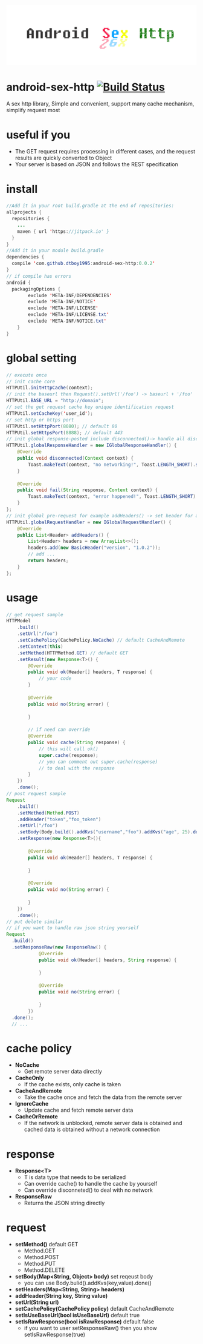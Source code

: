 ![android-sex-http](static/logo.png)

# android-sex-http [![Build Status](https://travis-ci.org/dtboy1995/android-sex-http.svg?branch=master)](https://travis-ci.org/dtboy1995/android-sex-http)

A sex http library, Simple and convenient, support many cache mechanism, simplify request most

# useful if you
- The GET request requires processing in different cases, and the request results are quickly converted to Object
- Your server is based on JSON and follows the REST specification

# install
```java
//Add it in your root build.gradle at the end of repositories:
allprojects {
  repositories {
    ...
    maven { url 'https://jitpack.io' }
  }
}
//Add it in your module build.gradle
dependencies {
  compile 'com.github.dtboy1995:android-sex-http:0.0.2'
}
// if compile has errors
android {
  packagingOptions {
        exclude 'META-INF/DEPENDENCIES'
        exclude 'META-INF/NOTICE'
        exclude 'META-INF/LICENSE'
        exclude 'META-INF/LICENSE.txt'
        exclude 'META-INF/NOTICE.txt'
    }
}
```

# global setting
```java
// execute once
// init cache core
HTTPUtil.initHttpCache(context);
// init the baseurl then Request().setUrl('/foo') -> baseurl + '/foo'
HTTPUtil.BASE_URL = "http://domain";
// set the get request cache key unique identification request
HTTPUtil.setCacheKey('user_id');
// set http or https port
HTTPUtil.setHttpPort(8080); // default 80
HTTPUtil.setHttpsPort(8888); // default 443
// init global response-posted include disconnected()-> handle all disconnected of requests fail()-> handle all fail of requests
HTTPUtil.globalResponseHandler = new IGlobalResponseHandler() {
    @Override
    public void disconnected(Context context) {
        Toast.makeText(context, "no networking!", Toast.LENGTH_SHORT).show();
    }

    @Override
    public void fail(String response, Context context) {
        Toast.makeText(context, "error happened!", Toast.LENGTH_SHORT).show();
    }
};
// init global pre-request for example addHeaders() -> set header for all request
HTTPUtil.globalRequestHandler = new IGlobalRequestHandler() {
    @Override
    public List<Header> addHeaders() {
        List<Header> headers = new ArrayList<>();
        headers.add(new BasicHeader("version", "1.0.2"));
        // add ...
        return headers;
    }
};
```

# usage
```java
// get request sample
HTTPModel
    .build()
    .setUrl("/foo")
    .setCachePolicy(CachePolicy.NoCache) // default CacheAndRemote
    .setContext(this)
    .setMethod(HTTPMethod.GET) // default GET
    .setResult(new Response<T>() {
        @Override
        public void ok(Header[] headers, T response) {
            // your code
        }

        @Override
        public void no(String error) {

        }

        // if need can override
        @Override
        public void cache(String response) {
            // this will call ok()
            super.cache(response);
            // you can comment out super.cache(response)
            // to deal with the response
        }
    })
    .done();
// post request sample
Request
    .build()
    .setMethod(Method.POST)
    .addHeader("token","foo_token")
    .setUrl("/foo")
    .setBody(Body.build().addKvs("username","foo").addKvs("age", 25).done())
    .setResponse(new Response<T>(){

        @Override
        public void ok(Header[] headers, T response) {

        }

        @Override
        public void no(String error) {

        }
    })
    .done();
// put delete similar
// if you want to handle raw json string yourself
Request
  .build()
  .setResponseRaw(new ResponseRaw() {
            @Override
            public void ok(Header[] headers, String response) {

            }

            @Override
            public void no(String error) {

            }
        })
  .done();
  // ...
```

# cache policy
- **NoCache**   
  - Get remote server data directly
- **CacheOnly**
  - If the cache exists, only cache is taken
- **CacheAndRemote**
  - Take the cache once and fetch the data from the remote server
- **IgnoreCache**
  - Update cache and fetch remote server data
- **CacheOrRemote**
  - If the network is unblocked, remote server data is obtained and cached data is obtained without a network connection

# response
- **Response&lt;T&gt;**
  - T is data type that needs to be serialized
  - Can override cache() to handle the cache by yourself
  - Can override disconneted() to deal with no network
- **ResponseRaw**
  - Returns the JSON string directly

# request
- **setMethod()** default GET
  - Method.GET
  - Method.POST
  - Method.PUT
  - Method.DELETE
- **setBody(Map<String, Object> body)** set reqeust body
  - you can use Body.bulid().addKvs(key,value).done()
- **setHeaders(Map<String, String> headers)**
- **addHeader(String key, String value)**
- **setUrl(String url)**
- **setCachePolicy(CachePolicy policy)** default CacheAndRemote
- **setIsUseBaseUrl(bool isUseBaseUrl)** default true
- **setIsRawResponse(bool isRawResponse)** default false
  - if you want to user setResponseRaw() then you show setIsRawResponse(true)
